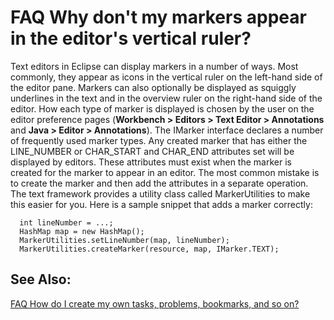 

FAQ Why don't my markers appear in the editor's vertical ruler?
===============================================================

Text editors in Eclipse can display markers in a number of ways. Most commonly, they appear as icons in the vertical ruler on the left-hand side of the editor pane. Markers can also optionally be displayed as squiggly underlines in the text and in the overview ruler on the right-hand side of the editor. How each type of marker is displayed is chosen by the user on the editor preference pages (**Workbench > Editors > Text Editor > Annotations** and **Java > Editor > Annotations**). The IMarker interface declares a number of frequently used marker types. Any created marker that has either the LINE_NUMBER or CHAR_START and CHAR_END attributes set will be displayed by editors. These attributes must exist when the marker is created for the marker to appear in an editor. The most common mistake is to create the marker and then add the attributes in a separate operation. The text framework provides a utility class called MarkerUtilities to make this easier for you. Here is a sample snippet that adds a marker correctly:

      int lineNumber = ...;
      HashMap map = new HashMap();
      MarkerUtilities.setLineNumber(map, lineNumber);
      MarkerUtilities.createMarker(resource, map, IMarker.TEXT);

  

See Also:
---------

[FAQ How do I create my own tasks, problems, bookmarks, and so on?](./FAQ_How_do_I_create_my_own_tasks_problems_bookmarks_and_so_on.md "FAQ How do I create my own tasks, problems, bookmarks, and so on?")

